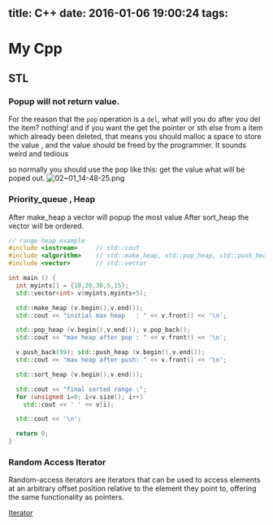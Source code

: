 title: C++
date: 2016-01-06 19:00:24
tags: 
---
# My Cpp 

## STL

### Popup will not return value.
<!--more-->
For the reason that the `pop` operation is a `del`, what will you do after you del the item? nothing!
and if you want the get the pointer or sth else from a item which already been deleted, that means you should malloc a space to store the value , and the value should be freed by the programmer. It sounds weird and tedious  

so normally you should use the pop like this: get the value what will be poped out.
![02~01_14-48-25.png](http://7xpvdr.com1.z0.glb.clouddn.com/02~01_14-48-25.png)

### Priority_queue , Heap
After make_heap a vector will popup the most value 
After sort_heap the vector will be ordered.
```cpp
// range heap example
#include <iostream>     // std::cout
#include <algorithm>    // std::make_heap, std::pop_heap, std::push_heap, std::sort_heap
#include <vector>       // std::vector

int main () {
  int myints[] = {10,20,30,5,15};
  std::vector<int> v(myints,myints+5);

  std::make_heap (v.begin(),v.end());
  std::cout << "initial max heap   : " << v.front() << '\n';

  std::pop_heap (v.begin(),v.end()); v.pop_back();
  std::cout << "max heap after pop : " << v.front() << '\n';

  v.push_back(99); std::push_heap (v.begin(),v.end());
  std::cout << "max heap after push: " << v.front() << '\n';

  std::sort_heap (v.begin(),v.end());

  std::cout << "final sorted range :";
  for (unsigned i=0; i<v.size(); i++)
    std::cout << ' ' << v[i];

  std::cout << '\n';

  return 0;
}
```

### Random Access Iterator
Random-access iterators are iterators that can be used to access elements at an arbitrary offset position relative to the element they point to, offering the same functionality as pointers.

[Iterator](http://hi.csdn.net/attachment/201010/15/88111_1287135922VF32.gif)
